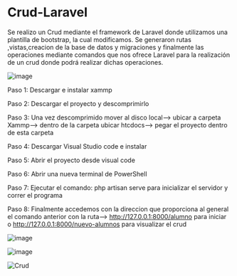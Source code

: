 # Crud-Laravel
Se realizo un Crud mediante el framework de Laravel donde utilizamos una plantilla de bootstrap, la cual modificamos. Se generaron rutas ,vistas,creacion de la base de datos y migraciones  y finalmente las operaciones mediante comandos que nos ofrece Laravel para la realización de un crud donde podrá realizar dichas operaciones.

![image](https://github.com/MarcosEspinoza-9/Crud-Laravel-Project/assets/70918015/8d64ff24-e54e-4a8c-b217-ec1b80576ba8)





Paso 1: Descargar e instalar xammp


Paso 2: Descargar el proyecto y descomprimirlo


Paso 3: Una vez descomprimido mover al disco local--> ubicar a carpeta Xammp--> dentro de la carpeta ubicar htcdocs--> pegar el proyecto dentro de esta carpeta


Paso 4: Descargar Visual Studio code e instalar


Paso 5: Abrir el proyecto desde visual code


Paso 6: Abrir una nueva terminal de PowerShell


Paso 7: Ejecutar el comando: php artisan serve para inicializar el servidor y correr el programa


Paso 8: Finalmente accedemos con la direccion que proporciona al general el comando anterior con la ruta--> http://127.0.0.1:8000/alumno para iniciar o http://127.0.0.1:8000/nuevo-alumnos para visualizar el crud

![image](https://github.com/MarcosEspinoza-9/Crud-Laravel-Project/assets/70918015/6488bfc0-9acc-496b-be1d-d3154eaec40f)



![image](https://github.com/MarcosEspinoza-9/Crud-Laravel-Project/assets/70918015/2c6d67d8-83c9-47f7-ad68-ada372542247)



![Crud](https://github.com/MarcosEspinoza-9/Crud-Laravel-Project/assets/70918015/64ae6568-680c-48aa-8931-4c885727268b)






